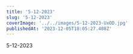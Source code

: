 ```yaml
---
title: '5-12-2023'
slug: '5-12-2023'
coverImage: '../../images/5-12-2023-UxOD.jpg'
publishedAt: '2023-12-05T18:05:27.408Z'
---
```


5-12-2023